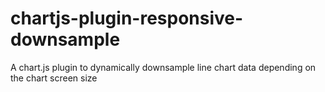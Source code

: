 # chartjs-plugin-responsive-downsample
A chart.js plugin to dynamically downsample line chart data depending on the chart screen size
